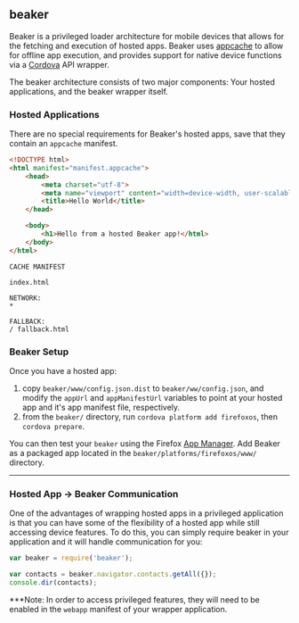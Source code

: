 ## beaker

Beaker is a privileged loader architecture for mobile devices that allows for the fetching and execution of hosted apps. Beaker uses [appcache](https://developer.mozilla.org/en-US/docs/Web/HTML/Using_the_application_cache) to allow for offline app execution, and provides support for native device functions via a [Cordova](http://cordova.apache.org/) API wrapper.

The beaker architecture consists of two major components: Your hosted applications, and the beaker wrapper itself.

### Hosted Applications
There are no special requirements for Beaker's hosted apps, save that they contain an `appcache` manifest.
```html
<!DOCTYPE html>
<html manifest="manifest.appcache">
    <head>
        <meta charset="utf-8">
        <meta name="viewport" content="width=device-width, user-scalable=no, initial-scale=1, maximum-scale=1">
        <title>Hello World</title>
    </head>

    <body>
        <h1>Hello from a hosted Beaker app!</html>
    </body>
</html>
```

```text
CACHE MANIFEST

index.html

NETWORK:
*

FALLBACK:
/ fallback.html

```

### Beaker Setup
Once you have a hosted app:

1. copy `beaker/www/config.json.dist` to `beaker/ww/config.json`, and modify the `appUrl` and `appManifestUrl` variables to point at your hosted app and it's app manifest file, respectively.
2. from the `beaker/` directory, run `cordova platform add firefoxos`, then `cordova prepare`.

You can then test your `beaker` using the Firefox [App Manager](https://developer.mozilla.org/en-US/Firefox_OS/Using_the_App_Manager).  Add Beaker as a packaged app located in the `beaker/platforms/firefoxos/www/` directory.

---

### Hosted App -> Beaker Communication
One of the advantages of wrapping hosted apps in a privileged application is that you can have some of the flexibility of a hosted app while still accessing device features. To do this, you can simply require beaker in your application  and it will handle communication for you:

```js
var beaker = require('beaker');

var contacts = beaker.navigator.contacts.getAll({});
console.dir(contacts);
```

***Note: In order to access privileged features, they will need to be enabled in the `webapp` manifest of your wrapper application. 
